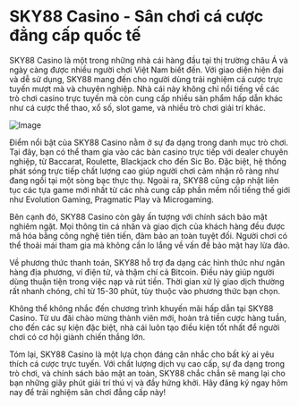 # SKY88 Casino - Sân chơi cá cược đẳng cấp quốc tế

SKY88 Casino là một trong những nhà cái hàng đầu tại thị trường châu Á và ngày càng được nhiều người chơi Việt Nam biết đến. Với giao diện hiện đại và dễ sử dụng, SKY88 mang đến cho người dùng trải nghiệm cá cược trực tuyến mượt mà và chuyên nghiệp. Nhà cái này không chỉ nổi tiếng về các trò chơi casino trực tuyến mà còn cung cấp nhiều sản phẩm hấp dẫn khác như cá cược thể thao, xổ số, slot game, và nhiều trò chơi giải trí khác.

![Image](https://github.com/user-attachments/assets/bd51ea9f-0666-407b-a7a7-98ead6de688c)

Điểm nổi bật của SKY88 Casino nằm ở sự đa dạng trong danh mục trò chơi. Tại đây, bạn có thể tham gia vào các bàn casino trực tiếp với dealer chuyên nghiệp, từ Baccarat, Roulette, Blackjack cho đến Sic Bo. Đặc biệt, hệ thống phát sóng trực tiếp chất lượng cao giúp người chơi cảm nhận rõ ràng như đang ngồi tại một sòng bạc thực thụ. Ngoài ra, SKY88 cũng cập nhật liên tục các tựa game mới nhất từ các nhà cung cấp phần mềm nổi tiếng thế giới như Evolution Gaming, Pragmatic Play và Microgaming.

Bên cạnh đó, SKY88 Casino còn gây ấn tượng với chính sách bảo mật nghiêm ngặt. Mọi thông tin cá nhân và giao dịch của khách hàng đều được mã hóa bằng công nghệ tiên tiến, đảm bảo an toàn tuyệt đối. Người chơi có thể thoải mái tham gia mà không cần lo lắng về vấn đề bảo mật hay lừa đảo.

Về phương thức thanh toán, SKY88 hỗ trợ đa dạng các hình thức như ngân hàng địa phương, ví điện tử, và thậm chí cả Bitcoin. Điều này giúp người dùng thuận tiện trong việc nạp và rút tiền. Thời gian xử lý giao dịch thường rất nhanh chóng, chỉ từ 15-30 phút, tùy thuộc vào phương thức bạn chọn.

Không thể không nhắc đến chương trình khuyến mãi hấp dẫn tại SKY88 Casino. Từ ưu đãi chào mừng thành viên mới, hoàn trả tiền cược hàng tuần, cho đến các sự kiện đặc biệt, nhà cái luôn tạo điều kiện tốt nhất để người chơi có cơ hội giành chiến thắng lớn.

Tóm lại, SKY88 Casino là một lựa chọn đáng cân nhắc cho bất kỳ ai yêu thích cá cược trực tuyến. Với chất lượng dịch vụ cao cấp, sự đa dạng trong trò chơi, và chính sách bảo mật an toàn, SKY88 chắc chắn sẽ mang lại cho bạn những giây phút giải trí thú vị và đầy hứng khởi. Hãy đăng ký ngay hôm nay để trải nghiệm sân chơi đẳng cấp này!